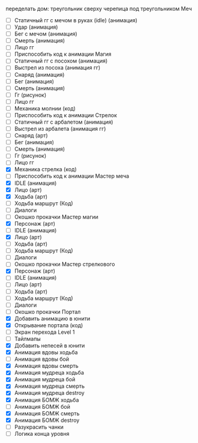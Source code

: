 переделать дом:
треугольник сверху
черепица под треугольником
Меч
- [ ] Статичный гг с мечом в руках (idle) (анимация)
- [ ] Удар (анимация)
- [ ] Бег с мечом (анимация)
- [ ] Смерть (анимация)
- [ ] Лицо гг
- [ ] Приспособить код к анимации
Магия
- [ ] Статичный гг с посохом (анимация)
- [ ] Выстрел из посоха (анимация гг)
- [ ] Снаряд (анимация)
- [ ] Бег (анимация)
- [ ] Смерть (анимация)
- [ ] Гг (рисунок)
- [ ] Лицо гг
- [ ] Механика молнии (код)
- [ ] Приспособить код к анимации
Стрелок
- [ ] Статичный гг с арбалетом (анимация)
- [ ] Выстрел из арбалета (анимация гг)
- [ ] Снаряд (арт)
- [ ] Бег (анимация)
- [ ] Смерть (анимация)
- [ ] Гг (рисунок)
- [ ] Лицо гг
- [x] Механика стрелка (код)
- [ ] Приспособить код к анимации
Мастер меча
- [x] IDLE (анимация)
- [x] Лицо (арт)
- [x] Ходьба (арт)
- [ ] Ходьба маршрут (Код)
- [ ] Диалоги
- [ ] Окошко прокачки
Мастер магии
- [x] Персонаж (арт)
- [ ] IDLE (анимация)
- [x] Лицо (арт)
- [ ] Ходьба (арт)
- [ ] Ходьба маршрут (Код)
- [ ] Диалоги
- [ ] Окошко прокачки
Мастер стрелкового
- [x] Персонаж (арт)
- [ ] IDLE (анимация)
- [ ] Лицо (арт)
- [ ] Ходьба (арт)
- [ ] Ходьба маршрут (Код)
- [ ] Диалоги
- [ ] Окошко прокачки
Портал
- [x] Добавить анимацию в юнити
- [x] Открывание портала (код)
- [ ] Экран перехода 
Level 1
- [ ] Тайлмапы
- [x] Добавить непесей в юнити
- [x] Анимация вдовы ходьба
- [ ] Анимация вдовы бой
- [x] Анимация вдовы смерть
- [x] Анимация мудреца ходьба
- [x] Анимация мудреца бой
- [x] Анимация мудреца смерть
- [x] Анимация мудреца destroy
- [x] Анимация БОМЖ ходьба
- [ ] Анимация БОМЖ бой
- [x] Анимация БОМЖ смерть
- [x] Анимация БОМЖ destroy
- [ ] Разукрасить чанки
- [ ] Логика конца уровня
